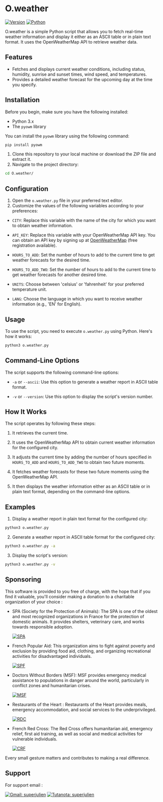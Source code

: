 # O.weather

[![Version](https://img.shields.io/badge/Version-1.09-blue.svg)](https://github.com/Superjulien/O.weather/) [![Python](https://img.shields.io/badge/Python_3-14354C?&logo=python&logoColor=white.svg)](https://www.python.org/)

O.weather is a simple Python script that allows you to fetch real-time weather information and display it either as an ASCII table or in plain text format. It uses the OpenWeatherMap API to retrieve weather data.

## Features

- Fetches and displays current weather conditions, including status, humidity, sunrise and sunset times, wind speed, and temperatures.
- Provides a detailed weather forecast for the upcoming day at the time you specify.

## Installation

Before you begin, make sure you have the following installed:

- Python 3.x
- The `pyowm` library

You can install the `pyowm` library using the following command:

```bash
pip install pyowm
```

1. Clone this repository to your local machine or download the ZIP file and extract it.
2. Navigate to the project directory:

```bash
cd O.weather/
```

## Configuration

1. Open the `o.weather.py` file in your preferred text editor.
2. Customize the values of the following variables according to your preferences:

- `CITY`: Replace this variable with the name of the city for which you want to obtain weather information.

- `API_KEY`: Replace this variable with your OpenWeatherMap API key. You can obtain an API key by signing up at [OpenWeatherMap](https://openweathermap.org/api) (free registration available).

- `HOURS_TO_ADD`: Set the number of hours to add to the current time to get weather forecasts for the desired time.

- `HOURS_TO_ADD_TWO`: Set the number of hours to add to the current time to get weather forecasts for another desired time.

- `UNITS`: Choose between 'celsius' or 'fahrenheit' for your preferred temperature unit.

- `LANG`: Choose the language in which you want to receive weather information (e.g., 'EN' for English).

## Usage

To use the script, you need to execute `o.weather.py` using Python. Here's how it works:

```bash
python3 o.weather.py
```

## Command-Line Options

The script supports the following command-line options:

- `-a` or `--ascii`: Use this option to generate a weather report in ASCII table format.

- `-v` or `--version`: Use this option to display the script's version number.

## How It Works

The script operates by following these steps:

1. It retrieves the current time.

2. It uses the OpenWeatherMap API to obtain current weather information for the configured city.

3. It adjusts the current time by adding the number of hours specified in `HOURS_TO_ADD` and `HOURS_TO_ADD_TWO` to obtain two future moments.

4. It fetches weather forecasts for these two future moments using the OpenWeatherMap API.

5. It then displays the weather information either as an ASCII table or in plain text format, depending on the command-line options.

## Examples

1. Display a weather report in plain text format for the configured city:

```bash
python3 o.weather.py
```

2. Generate a weather report in ASCII table format for the configured city:

```bash
python3 o.weather.py -a
```

3. Display the script's version:

```bash
python3 o.weather.py -v
```

## Sponsoring

This software is provided to you free of charge, with the hope that if you find it valuable, you'll consider making a donation to a charitable organization of your choice :

- SPA (Society for the Protection of Animals): The SPA is one of the oldest and most recognized organizations in France for the protection of domestic animals. It provides shelters, veterinary care, and works towards responsible adoption.

  [![SPA](https://img.shields.io/badge/Sponsoring-SPA-red.svg)](https://www.la-spa.fr/)

- French Popular Aid: This organization aims to fight against poverty and exclusion by providing food aid, clothing, and organizing recreational activities for disadvantaged individuals.

  [![SPF](https://img.shields.io/badge/Sponsoring-Secours%20Populaire%20Français-red.svg)](https://www.secourspopulaire.fr)

- Doctors Without Borders (MSF): MSF provides emergency medical assistance to populations in danger around the world, particularly in conflict zones and humanitarian crises.

  [![MSF](https://img.shields.io/badge/Sponsoring-Médecins%20Sans%20Frontières-red.svg)](https://www.msf.fr)

- Restaurants of the Heart : Restaurants of the Heart provides meals, emergency accommodation, and social services to the underprivileged.

  [![RDC](https://img.shields.io/badge/Sponsoring-Restaurants%20du%20Cœur-red.svg)](https://www.restosducoeur.org)

- French Red Cross: The Red Cross offers humanitarian aid, emergency relief, first aid training, as well as social and medical activities for vulnerable individuals.

   [![CRF](https://img.shields.io/badge/Sponsoring-Croix%20Rouge%20Française-red.svg)](https://www.croix-rouge.fr)

Every small gesture matters and contributes to making a real difference.

## Support
For support email : 

[![Gmail: superjulien](https://img.shields.io/badge/Gmail-Contact%20Me-purple.svg)](mailto:contact.superjulien@gmail.com) [![Tutanota: superjulien](https://img.shields.io/badge/Tutanota-Contact%20Me-green.svg)](mailto:contacts.superjulien@tutanota.com)
